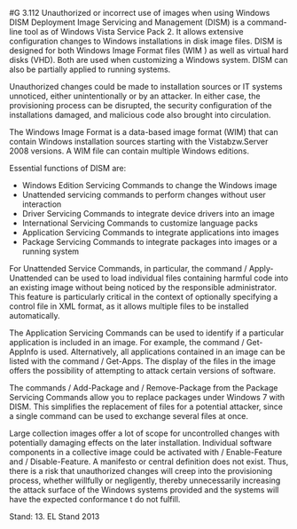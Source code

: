 #G 3.112 Unauthorized or incorrect use of images when using Windows DISM
Deployment Image Servicing and Management (DISM) is a command-line tool as of Windows Vista Service Pack 2. It allows extensive configuration changes to Windows installations in disk image files. DISM is designed for both Windows Image Format files (WIM ) as well as virtual hard disks (VHD). Both are used when customizing a Windows system. DISM can also be partially applied to running systems.

Unauthorized changes could be made to installation sources or IT systems unnoticed, either unintentionally or by an attacker. In either case, the provisioning process can be disrupted, the security configuration of the installations damaged, and malicious code also brought into circulation.

The Windows Image Format is a data-based image format (WIM) that can contain Windows installation sources starting with the Vistabzw.Server 2008 versions. A WIM file can contain multiple Windows editions.

Essential functions of DISM are:

* Windows Edition Servicing Commands to change the Windows image
* Unattended servicing commands to perform changes without user interaction
* Driver Servicing Commands to integrate device drivers into an image
* International Servicing Commands to customize language packs
* Application Servicing Commands to integrate applications into images
* Package Servicing Commands to integrate packages into images or a running system


For Unattended Service Commands, in particular, the command / Apply-Unattended can be used to load individual files containing harmful code into an existing image without being noticed by the responsible administrator. This feature is particularly critical in the context of optionally specifying a control file in XML format, as it allows multiple files to be installed automatically.

The Application Servicing Commands can be used to identify if a particular application is included in an image. For example, the command / Get-AppInfo is used. Alternatively, all applications contained in an image can be listed with the command / Get-Apps. The display of the files in the image offers the possibility of attempting to attack certain versions of software.

The commands / Add-Package and / Remove-Package from the Package Servicing Commands allow you to replace packages under Windows 7 with DISM. This simplifies the replacement of files for a potential attacker, since a single command can be used to exchange several files at once.

Large collection images offer a lot of scope for uncontrolled changes with potentially damaging effects on the later installation. Individual software components in a collective image could be activated with / Enable-Feature and / Disable-Feature. A manifesto or central definition does not exist. Thus, there is a risk that unauthorized changes will creep into the provisioning process, whether willfully or negligently, thereby unnecessarily increasing the attack surface of the Windows systems provided and the systems will have the expected conformance t do not fulfill.

Stand: 13. EL Stand 2013



